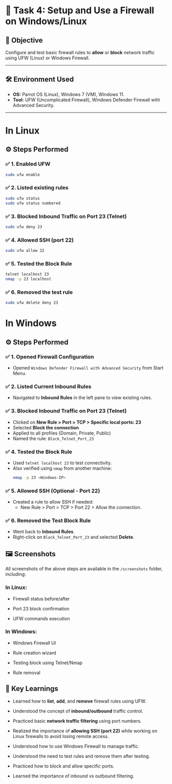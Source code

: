 # 🔐 Task 4: Setup and Use a Firewall on Windows/Linux

## 🎯 Objective

Configure and test basic firewall rules to **allow** or **block** network traffic using UFW (Linux) or Windows Firewall.

---

## 🛠️ Environment Used

- **OS:** Parrot OS (Linux), Windows 7 (VM), Windows 11.
- **Tool:** UFW (Uncomplicated Firewall),  Windows Defender Firewall with Advanced Security.


---

# In Linux

## ⚙️ Steps Performed

### ✅ 1. Enabled UFW

```bash
sudo ufw enable
```

### ✅ 2. Listed existing rules

```bash
sudo ufw status
sudo ufw status numbered
```

### ✅ 3. Blocked Inbound Traffic on Port 23 (Telnet)

```bash
sudo ufw deny 23
```

### ✅ 4. Allowed SSH (port 22)

```bash
sudo ufw allow 22
```

### ✅ 5. Tested the Block Rule

```bash
telnet localhost 23
nmap -p 23 localhost
```

### ✅ 6. Removed the test rule

```bash
sudo ufw delete deny 23
```
# In Windows

 ## ⚙️ Steps Performed

### ✅ 1. Opened Firewall Configuration

- Opened `Windows Defender Firewall with Advanced Security` from Start Menu.

### ✅ 2. Listed Current Inbound Rules

- Navigated to **Inbound Rules** in the left pane to view existing rules.

### ✅ 3. Blocked Inbound Traffic on Port 23 (Telnet)

- Clicked on **New Rule > Port > TCP > Specific local ports: 23**
- Selected **Block the connection**
- Applied to all profiles (Domain, Private, Public)
- Named the rule: `Block_Telnet_Port_23`

### ✅ 4. Tested the Block Rule

- Used `telnet localhost 23` to test connectivity.
- Also verified using `nmap` from another machine:
  ```bash
  nmap -p 23 <Windows-IP>
  ```
### ✅ 5. Allowed SSH (Optional - Port 22)

- Created a rule to allow SSH if needed:
  - New Rule > Port > TCP > Port 22 > Allow the connection.

### ✅ 6. Removed the Test Block Rule

- Went back to **Inbound Rules**.
- Right-click on `Block_Telnet_Port_23` and selected **Delete**.



## 🖼️ Screenshots

All screenshots of the above steps are available in the `/screenshots` folder, including:

### In Linux:

- Firewall status before/after
    
- Port 23 block confirmation
    
- UFW commands execution

### In Windows:

- Windows Firewall UI

- Rule creation wizard

- Testing block using Telnet/Nmap

- Rule removal



## 🧠 Key Learnings

- Learned how to **list**, **add**, and **remove** firewall rules using UFW.
    
- Understood the concept of **inbound/outbound** traffic control.
    
- Practiced basic **network traffic filtering** using port numbers.
    
- Realized the importance of **allowing SSH (port 22)** while working on Linux firewalls to avoid losing remote access.
 
- Understood how to use Windows Firewall to manage traffic.
  
- Understood the need to test rules and remove them after testing.

- Practiced how to block and allow specific ports.

- Learned the importance of inbound vs outbound filtering.
